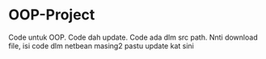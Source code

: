 # OOP-Project
Code untuk OOP.
Code dah update.
Code ada dlm src path.
Nnti download file, isi code dlm netbean masing2 pastu update kat sini
